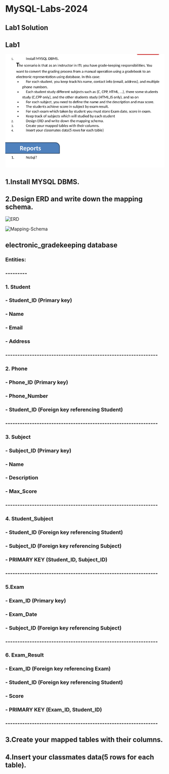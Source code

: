 # MySQL-Labs-2024
## Lab1 Solution

## Lab1
![lab1](https://github.com/fatmakhaledosman/MySQL-Labs-2024/blob/main/Labs-images/lab1.png)

##  1.Install MYSQL DBMS.


## 2.Design ERD and write down the mapping schema.

![ERD]()

![Mapping-Schema]()

## electronic_gradekeeping database

### Entities:
### ---------
### 1. Student
###     - Student_ID (Primary key)
###     - Name
###     - Email
###     - Address
### ---------------------------------------------------------------
###
### 2. Phone 
###     - Phone_ID (Primary key)
###     - Phone_Number
###     - Student_ID (Foreign key referencing Student)
###  ---------------------------------------------------------------
###
### 3. Subject 
###     - Subject_ID (Primary key)
###     - Name
###     - Description 
###     - Max_Score 
###  ---------------------------------------------------------------
###
### 4. Student_Subject  
###     - Student_ID (Foreign key referencing Student)
###     - Subject_ID (Foreign key referencing Subject)
###     - PRIMARY KEY (Student_ID, Subject_ID)
###  ---------------------------------------------------------------
###
### 5.Exam 
###     - Exam_ID (Primary key)
###     - Exam_Date
###     - Subject_ID (Foreign key referencing Subject)
###  ---------------------------------------------------------------
###
### 6. Exam_Result
###     - Exam_ID (Foreign key referencing Exam)
###     - Student_ID (Foreign key referencing Student)
###     - Score 
###     - PRIMARY KEY (Exam_ID, Student_ID)
### ---------------------------------------------------------------
###
## 3.Create your mapped tables with their columns.



## 4.Insert your classmates data(5 rows for each table).

